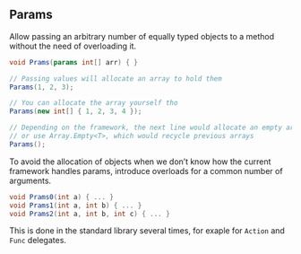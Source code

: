 ## Params

Allow passing an arbitrary number of equally typed objects to a method without the need of overloading it.

```cs
void Prams(params int[] arr) { }

// Passing values will allocate an array to hold them
Params(1, 2, 3);

// You can allocate the array yourself tho
Params(new int[] { 1, 2, 3, 4 });

// Depending on the framework, the next line would allocate an empty array
// or use Array.Empty<T>, which would recycle previous arrays
Params();
```

To avoid the allocation of objects when we don’t know how the current framework handles params, introduce overloads for a common number of arguments.

```cs
void Prams0(int a) { ... }
void Prams1(int a, int b) { ... }
void Prams2(int a, int b, int c) { ... }
```

This is done in the standard library several times, for exaple for `Action` and `Func` delegates.